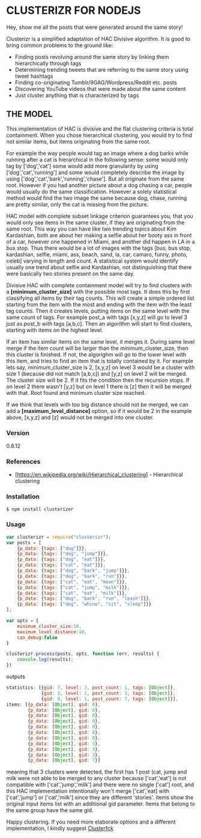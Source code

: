 # CLUSTERIZR FOR NODEJS

Hey, show me all the posts that were generated around the same story!

Clusterizr is a simplified adaptation of HAC Divisive algorithm. It is good to bring common problems to the ground like:

  - Finding posts revolving around the same story by linking them hierarchically through tags
  - Determining trending tweets that are referring to the same story using tweet hashtags
  - Finding co-originating Tumblr/9GAG/Wordpress/Reddit etc. posts
  - Discovering YouTube videos that were made about the same content
  - Just cluster anything that is characterized by tags

## THE MODEL
This implementation of HAC is divisive and the flat clustering criteria is total containment.
When you chose hierarchical clustering, you would try to find not similar items, but items originating from the same root.

For example the way people would tag an image where a dog barks while running after a cat is hierarchical in the following sense: some would only tag by ['dog','cat'] some would add more granularity by using ['dog','cat','running'] and some would completely describe the image by using ['dog','cat','bark','running','chase']. But all originate from the same root.
However if you had another picture about a dog chasing a car, people would usually do the same classification. However a solely statistical method would find the two image the same because dog, chase, running are pretty similar, only the cat is missing from the picture.

HAC model with complete subset linkage criterion guarantees you, that you would only see items in the same cluster, if they are originating from the same root. This way you can have like two trending topics about Kim Kardashian, both are about her making a selfie about her booty ass in front of a car, however one happened in Miami, and another did happen in LA in a bus stop. Thus there would be a lot of images with the tags [bus, bus stop, kardashian, selfie, miami, ass, beach, sand, la, car, camaro, funny, photo, celeb] varying in length and count. A statistical system would identify usually one trend about selfie and Kardashian, not distinguishing that there were basically two stories present on the same day.

Divisive HAC with complete containment model will try to find clusters with a **[minimum_cluster_size]** with the possible most tags. It does this by first classifying all items by their tag counts. This will create a simple ordered list starting from the item with the most and ending with the item with the least tag counts. Then it creates levels, putting items on the same level with the same count of tags. For example post_a with tags [x,y,z] will go to level 3 just as post_b with tags [a,b,c]. Then an algorithm will start to find clusters, starting with items on the highest level.

If an item has similar items on the same level, it merges it. During same level merge if the item count will be larger than the minimum_cluster_size, then this cluster is finished. If not, the algorighm will go to the lower level with this item, and tries to find an item that is totally contained by it. For example lets say, minimum_cluster_size is 2, [x,y,z] on level 3 would be a cluster with size 1 (because did not match [a,b,c]) and [y,z] on level 2 will be merged. The cluster size will be 2. If it fits the condition then the recursion stops. If on level 2 there wasn't [y,z] but on level 1 there is [z] then it will be merged with that. Root found and minimum cluster size reached. 

If we think that levels with too big distance should not be merged, we can add a **[maximum_level_distance]** option, so if it would be 2 in the example above, [x,y,z] and [z] would not be merged into one cluster.

### Version
0.8.12

### References

* [https://en.wikipedia.org/wiki/Hierarchical_clustering] - Hierarchical clustering

### Installation

```sh
$ npm install clusterizer
```
### Usage

```javascript
var clusterizr = require("clusterizr");
var posts = [
	{p_data: {tags: ["dog"]}},
	{p_data: {tags: ["dog", "jump"]}},
	{p_data: {tags: ["dog", "eat"]}},
	{p_data: {tags: ["cat", "eat"]}},
	{p_data: {tags: ["dog", "bark", "jump"]}},
	{p_data: {tags: ["dog", "bark", "run"]}},
	{p_data: {tags: ["cat", "eat", "moan"]}},
	{p_data: {tags: ["cat", "jump", "milk"]}},
	{p_data: {tags: ["cat", "eat", "milk"]}},
	{p_data: {tags: ["dog", "bark", "run", "leash"]}},
	{p_data: {tags: ["dog", "whine", "sit", "sleep"]}}
];

var opts = {
    minimum_cluster_size:10,
    maximum_level_distance:10,
    can_debug:false
}

clusterizr.process(posts, opts, function (err, results) {
    console.log(results);
})
```

outputs

```javascript
statistics: [{gid: 7, level: 3, post_count: 1, tags: [Object]},
			 {gid: 3, level: 2, post_count: 3, tags: [Object]},
			 {gid: 0, level: 1, post_count: 7, tags: [Object]}],
items: [{p_data: [Object], gid: 0},
		{p_data: [Object], gid: 0},
		{p_data: [Object], gid: 0},
		{p_data: [Object], gid: 0},
		{p_data: [Object], gid: 0},
		{p_data: [Object], gid: 0},
		{p_data: [Object], gid: 0},
		{p_data: [Object], gid: 3},
		{p_data: [Object], gid: 3},
		{p_data: [Object], gid: 3},
		{p_data: [Object], gid: 7}]
```

meaning that 3 clusters were detected, the first has 1 post (cat, jump and milk were not able to be merged to any cluster because ['cat','eat'] is not compatible with ['cat','jump','milk'] and there were no single ['cat'] root, and this HAC implementation intentionally won't merge ['cat','eat] with ['cat','jump'] or ['cat','milk'] since they are different 'stories'.
items show the original input items list with an additional gid parameter. Items that belong to the same group have the same gid.

Happy clustering.
If you need more elaborate options and a different implementation, I kindly suggest [Clusterfck](https://github.com/harthur/clusterfck "Clusterfck NPM package")